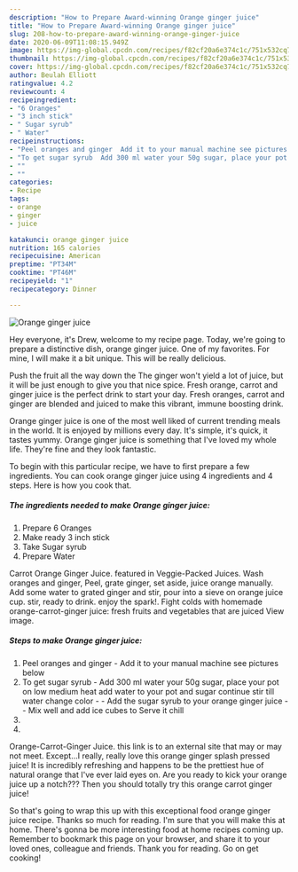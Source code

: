 ```yaml
---
description: "How to Prepare Award-winning Orange ginger juice"
title: "How to Prepare Award-winning Orange ginger juice"
slug: 208-how-to-prepare-award-winning-orange-ginger-juice
date: 2020-06-09T11:08:15.949Z
image: https://img-global.cpcdn.com/recipes/f82cf20a6e374c1c/751x532cq70/orange-ginger-juice-recipe-main-photo.jpg
thumbnail: https://img-global.cpcdn.com/recipes/f82cf20a6e374c1c/751x532cq70/orange-ginger-juice-recipe-main-photo.jpg
cover: https://img-global.cpcdn.com/recipes/f82cf20a6e374c1c/751x532cq70/orange-ginger-juice-recipe-main-photo.jpg
author: Beulah Elliott
ratingvalue: 4.2
reviewcount: 4
recipeingredient:
- "6 Oranges"
- "3 inch stick"
- " Sugar syrub"
- " Water"
recipeinstructions:
- "Peel oranges and ginger  Add it to your manual machine see pictures below"
- "To get sugar syrub  Add 300 ml water your 50g sugar, place your pot on low medium heat add water to your pot and sugar continue stir till water change color  Add the sugar syrub to your orange ginger juice   Mix well and add ice cubes to Serve it chill"
- ""
- ""
categories:
- Recipe
tags:
- orange
- ginger
- juice

katakunci: orange ginger juice 
nutrition: 165 calories
recipecuisine: American
preptime: "PT34M"
cooktime: "PT46M"
recipeyield: "1"
recipecategory: Dinner

---
```



![Orange ginger juice](https://img-global.cpcdn.com/recipes/f82cf20a6e374c1c/751x532cq70/orange-ginger-juice-recipe-main-photo.jpg)

Hey everyone, it's Drew, welcome to my recipe page. Today, we're going to prepare a distinctive dish, orange ginger juice. One of my favorites. For mine, I will make it a bit unique. This will be really delicious.

Push the fruit all the way down the The ginger won&#39;t yield a lot of juice, but it will be just enough to give you that nice spice. Fresh orange, carrot and ginger juice is the perfect drink to start your day. Fresh oranges, carrot and ginger are blended and juiced to make this vibrant, immune boosting drink.

Orange ginger juice is one of the most well liked of current trending meals in the world. It is enjoyed by millions every day. It's simple, it's quick, it tastes yummy. Orange ginger juice is something that I've loved my whole life. They're fine and they look fantastic.


To begin with this particular recipe, we have to first prepare a few ingredients. You can cook orange ginger juice using 4 ingredients and 4 steps. Here is how you cook that.

<!--inarticleads1-->

##### The ingredients needed to make Orange ginger juice:

1. Prepare 6 Oranges
1. Make ready 3 inch stick
1. Take  Sugar syrub
1. Prepare  Water


Carrot Orange Ginger Juice. featured in Veggie-Packed Juices. Wash oranges and ginger, Peel, grate ginger, set aside, juice orange manually. Add some water to grated ginger and stir, pour into a sieve on orange juice cup. stir, ready to drink. enjoy the spark!. Fight colds with homemade orange-carrot-ginger juice: fresh fruits and vegetables that are juiced View image. 

<!--inarticleads2-->

##### Steps to make Orange ginger juice:

1. Peel oranges and ginger  - Add it to your manual machine see pictures below
1. To get sugar syrub  - Add 300 ml water your 50g sugar, place your pot on low medium heat add water to your pot and sugar continue stir till water change color -  - Add the sugar syrub to your orange ginger juice  -  - Mix well and add ice cubes to Serve it chill
1. 
1. 


Orange-Carrot-Ginger Juice. this link is to an external site that may or may not meet. Except…I really, really love this orange ginger splash pressed juice! It is incredibly refreshing and happens to be the prettiest hue of natural orange that I&#39;ve ever laid eyes on. Are you ready to kick your orange juice up a notch??? Then you should totally try this orange carrot ginger juice! 

So that's going to wrap this up with this exceptional food orange ginger juice recipe. Thanks so much for reading. I'm sure that you will make this at home. There's gonna be more interesting food at home recipes coming up. Remember to bookmark this page on your browser, and share it to your loved ones, colleague and friends. Thank you for reading. Go on get cooking!
